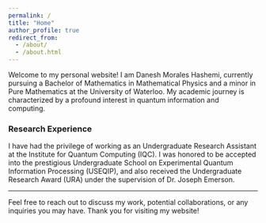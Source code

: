 ```yaml
---
permalink: /
title: "Home"
author_profile: true
redirect_from: 
  - /about/
  - /about.html
---
```



Welcome to my personal website! I am Danesh Morales Hashemi, currently pursuing a Bachelor of Mathematics in Mathematical Physics and a minor in Pure Mathematics at the University of Waterloo. My academic journey is characterized by a profound interest in quantum information and computing.

### Research Experience

I have had the privilege of working as an Undergraduate Research Assistant at the Institute for Quantum Computing (IQC). I was honored to be accepted into the prestigious Undergraduate School on Experimental Quantum Information Processing (USEQIP), and also received the Undergraduate Research Award (URA) under the supervision of Dr. Joseph Emerson. 

<!-- ### Teaching Experience

Teaching and and helping students  As a General Undergraduate Teaching Assistant for the Faculty of Engineering and an Instructional Support Assistant for the Faculty of Mathematics, I have facilitated tutorials and help sessions for over 1200 first-year students, developed grading scripts to enhance academic integrity, and collaborated with other teaching assistants to ensure a consistent and fair learning environment. -->

<!-- ### Academic Background

My coursework includes a wide array of subjects that form the backbone of my expertise: Calculus, Computational Mathematics, Quantum Theory, Linear Algebra, Differential Geometry, and more. These courses have equipped me with the analytical skills and theoretical knowledge necessary to tackle complex problems in both quantum information and mathematical physics. -->

<!-- ### Awards and Honors

I am grateful to have been recognized for my academic and research endeavors with several awards, including the Institute for Quantum Computing Undergraduate Research Award, the University of Waterloo President’s Scholarship, and the Full Undergraduate Educational Excellence Scholarship from the National Secretary of Science and Technology of Panama. -->

---

Feel free to reach out to discuss my work, potential collaborations, or any inquiries you may have. Thank you for visiting my website!


